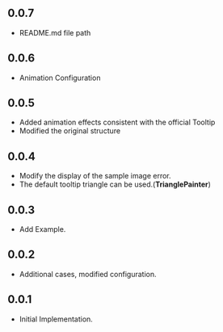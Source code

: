 ## 0.0.7

-   README.md file path

## 0.0.6

-   Animation Configuration

## 0.0.5

-   Added animation effects consistent with the official Tooltip
-   Modified the original structure

## 0.0.4

-   Modify the display of the sample image error.
-   The default tooltip triangle can be used.(**TrianglePainter**)

## 0.0.3

-   Add Example.

## 0.0.2

-   Additional cases, modified configuration.

## 0.0.1

-   Initial Implementation.
